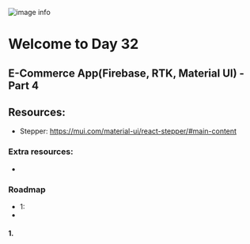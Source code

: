 ![image info](./welcome-day-31.png)

# Welcome to Day 32

## **E-Commerce App(Firebase, RTK, Material UI) - Part 4**

## Resources:

- Stepper: https://mui.com/material-ui/react-stepper/#main-content

### Extra resources:

- 

### Roadmap

- 1: 
- 

#### 1. 
